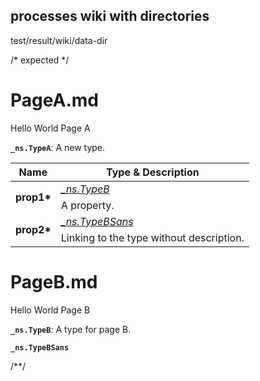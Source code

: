 <!-- Mask file: test/mask/run.js -->

## processes wiki with directories
test/result/wiki/data-dir

/* expected */
# PageA.md

Hello World Page A

<strong><a name="type-_nstypea">`_ns.TypeA`</a></strong>: A new type.
<table>
 <thead><tr>
  <th>Name</th>
  <th>Type &amp; Description</th>
 </tr></thead>
 <tr>
  <td rowSpan="3" align="center"><strong>prop1*</strong></td>
  <td><em><a href="PageB#type-_nstypeb" title="A type for page B.">_ns.TypeB</a></em></td>
 </tr>
 <tr></tr>
 <tr>
  <td>A property.</td>
 </tr>
 <tr>
  <td rowSpan="3" align="center"><strong>prop2*</strong></td>
  <td><em><a href="PageB#type-_nstypebsans">_ns.TypeBSans</a></em></td>
 </tr>
 <tr></tr>
 <tr>
  <td>Linking to the type without description.</td>
 </tr>
</table>

# PageB.md

Hello World Page B

<strong><a name="type-_nstypeb">`_ns.TypeB`</a></strong>: A type for page B.



<strong><a name="type-_nstypebsans">`_ns.TypeBSans`</a></strong>

/**/
